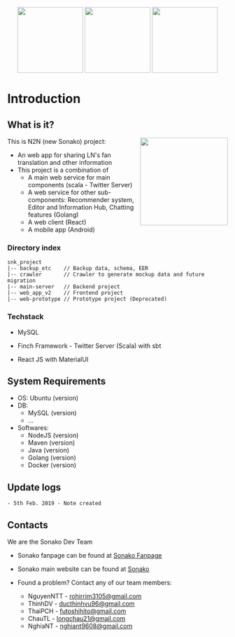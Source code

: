<p align="center">
<img src="https://github.com/nguyenntt97/N2N/blob/master/web-prototype/demo1.png" height="150"/>
<img src="https://github.com/nguyenntt97/N2N/blob/master/web-prototype/demo2.png" height="150"/>
<img src="https://github.com/nguyenntt97/N2N/blob/master/web-prototype/demo3.png" height="150"/>
</p>

# Introduction

## What is it?
<img src="https://github.com/nguyenntt97/N2N/blob/master/web_app_v2/public/logo.png" height="200" align="right"/>
This is N2N (new Sonako) project:

- An web app for sharing LN's fan translation and other information
- This project is a combination of
  * A main web service for main components (scala - Twitter Server)
  * A web service for other sub-components: Recommender system, Editor and Information Hub, Chatting features (Golang)
  * A web client (React)
  * A mobile app (Android)

### Directory index

```
snk_project
|-- backup_etc    // Backup data, schema, EER
|-- crawler       // Crawler to generate mockup data and future migration
|-- main-server   // Backend project
|-- web_app_v2    // Frontend project
|-- web-prototype // Prototype project (Deprecated)
```

### Techstack

- MySQL

- Finch Framework - Twitter Server (Scala) with sbt

- React JS with MaterialUI

## System Requirements

- OS: Ubuntu (version)
- DB: 
  - MySQL (version)
  - ...
- Softwares:
  - NodeJS (version)
  - Maven (version)
  - Java (version)
  - Golang (version)
  - Docker (version)

## Update logs

```
- 5th Feb. 2019 - Note created
```

## Contacts

We are the Sonako Dev Team

* Sonako fanpage can be found at [Sonako Fanpage](https://www.facebook.com/SonakoWiki/)

* Sonako main website can be found at [Sonako](https://sonako.fandom.com/wiki/Sonako_Light_Novel)

* Found a problem? Contact any of our team members:
  
  * NguyenNTT - rohirrim3105@gmail.com
  * ThinhDV - ducthinhvu96@gmail.com
  * ThaiPCH - futoshihito@gmail.com
  * ChauTL - longchau21@gmail.com
  * NghiaNT - nghiant9608@gmail.com
